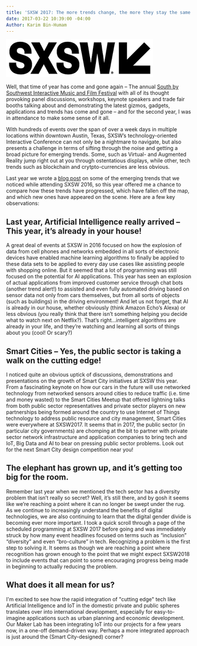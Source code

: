 ```yaml
---
title: 'SXSW 2017: The more trends change, the more they stay the same'
date: 2017-03-22 10:39:00 -04:00
Author: Karim Bin-Humam
---
```


![download (1).png](/uploads/download%20(1).png)

Well, that time of year has come and gone again – The annual [South by Southwest Interactive Music and Film Festival](https://www.sxsw.com/) with all of its thought provoking panel discussions, workshops, keynote speakers and trade fair booths talking about and demonstrating the latest gizmos, gadgets, applications and trends has come and gone – and for the second year, I was in attendance to make some sense of it all.

With hundreds of events over the span of over a week days in multiple locations within downtown Austin, Texas, SXSW’s technology-oriented Interactive Conference can not only be a nightmare to navigate, but also presents a challenge in terms of sifting through the noise and getting a broad picture for emerging trends. Some, such as Virtual- and Augmented Reality jump right out at you through ostentatious displays, while other, tech trends such as blockchain and crytpto-currencies are less obvious.

Last year we wrote a [blog post](https://dai-global-digital.com/sxsw-tech-trends-2016.html) on some of the emerging trends that we noticed while attending SXSW 2016, so this year offered me a chance to compare how these trends have progressed, which have fallen off the map, and which new ones have appeared on the scene. Here are a few key observations:

## Last year, Artificial Intelligence really arrived – This year, it’s already in your house!

A great deal of events at SXSW in 2016 focused on how the explosion of data from cell phones and networks embedded in all sorts of electronic devices have enabled machine learning algorithms to finally be applied to these data sets to be applied to every day use cases like assisting people with shopping online. But it seemed that a lot of programming was still focused on the potential for AI applications. This year has seen an explosion of actual applications from improved customer service through chat bots (another trend alert!) to assisted and even fully automated driving based on sensor data not only from cars themselves, but from all sorts of objects (such as buildings) in the driving environment! And let us not forget, that AI is already in our house, whether obviously (think Amazon Echo’s Alexa) or less obvious (you really think that there isn’t something helping you decide what to watch next on Netflix?). That’s right…intelligent algorithms are already in your life, and they’re watching and learning all sorts of things about you (cool! Or scary?)

## Smart Cities – Yes, the public sector is taking a walk on the cutting edge!

I noticed quite an obvious uptick of discussions, demonstrations and presentations on the growth of Smart City initiatives at SXSW this year. From a fascinating keynote on how our cars in the future will use networked technology from networked sensors around cities to reduce traffic (i.e. time and money wasted) to the Smart Cities Meetup that offered lightning talks from both public sector representatives and private sector players on new partnerships being formed around the country to use Internet of Things technology to address public resource and city management, Smart Cities were everywhere at SXSW2017. It seems that in 2017, the public sector (in particular city governments) are chomping at the bit to partner with private sector network infrastructure and application companies to bring tech and IoT, Big Data and AI to bear on pressing public sector problems. Look out for the next Smart City design competition near you! 

## The elephant has grown up, and it’s getting too big for the room.

Remember last year when we mentioned the tech sector has a diversity problem that isn’t really so secret? Well, it’s still there, and by gosh it seems like we’re reaching a point where it can no longer be swept under the rug. As we continue to increasingly understand the benefits of digital technologies, we are also continuing to learn that the digital gender divide is becoming ever more important. I took a quick scroll through a page of the scheduled programming at SXSW 2017 before going and was immediately struck by how many event headlines focused on terms such as “inclusion” “diversity” and even “bro-culture” in tech. Recognizing a problem is the first step to solving it. It seems as though we are reaching a point where recognition has grown enough to the point that we might expect SXSW2018 to include events that can point to some encouraging progress being made in beginning to actually reducing the problem.

## What does it all mean for us?

I'm excited to see how the rapid integration of "cutting edge" tech like Artificial Intelligence and IoT in the domestic private and public spheres translates over into international development, especially for easy-to-imagine applications such as urban planning and economic development. Our Maker Lab has been integrating IoT into our projects for a few years now, in a one-off demand-driven way. Perhaps a more integrated approach is just around the (Smart City-designed) corner?



